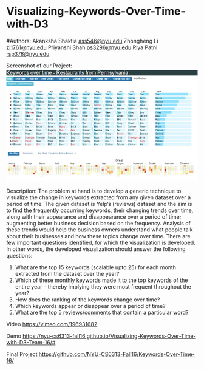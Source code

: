 # Visualizing-Keywords-Over-Time-with-D3

#Authors:
Akanksha Shaktia     ass546@nyu.edu 
Zhongheng Li           zl1761@nyu.edu
Priyanshi Shah          ps3296@nyu.edu 
Riya Patni                 rsp378@nyu.edu

Screenshot of our Project:
<br>
 <img src="https://github.com/heng2j/Visualizing-Keywords-Over-Time-with-D3/blob/master/demo.JPG"/>
</br>
 
 
Description:
The problem at hand is to develop a generic technique to visualize the change in keywords extracted from any given dataset over a period of time. The given dataset is Yelp’s (reviews) dataset and the aim is to find the frequently occurring keywords, their changing trends over time, along with their appearance and disappearance over a period of time; augmenting better business decision based on the frequency. Analysis of these trends would help the business owners understand what people talk about their businesses and how these topics change over time.
  There are few important questions identified, for which the visualization is developed. In other words, the developed visualization should answer the following questions:

1.	What are the top 15 keywords (scalable upto 25) for each month extracted from the dataset over the year?
2.	Which of these monthly keywords made it to the top keywords of the entire year – thereby implying they were most frequent throughout the year?
3.	How does the ranking of the keywords change over time?
4.	Which keywords appear or disappear over a period of time?
5.	What are the top 5 reviews/comments that contain a particular word?


Video
https://vimeo.com/196931682


Demo
https://nyu-cs6313-fall16.github.io/Visualizing-Keywords-Over-Time-with-D3-Team-16/#


Final Project
https://github.com/NYU-CS6313-Fall16/Keywords-Over-Time-16/
